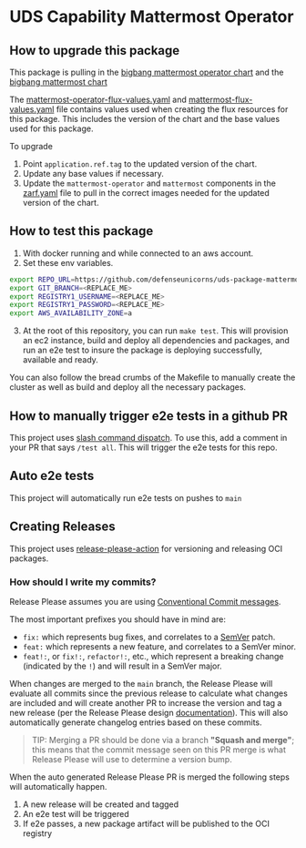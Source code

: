 # UDS Capability Mattermost Operator

## How to upgrade this package

This package is pulling in the [bigbang mattermost operator chart](https://repo1.dso.mil/big-bang/product/packages/mattermost-operator)
and the [bigbang mattermost chart](https://repo1.dso.mil/big-bang/product/packages/mattermost)

The [mattermost-operator-flux-values.yaml](../mattermost-operator-flux-values.yaml) and [mattermost-flux-values.yaml](../mattermost-flux-values.yaml) file contains values used when creating the flux resources for this package. This includes the version of the chart and the base values used for this package.

To upgrade
1) Point `application.ref.tag` to the updated version of the chart.
1) Update any base values if necessary.
1) Update the `mattermost-operator` and `mattermost` components in the [zarf.yaml](../zarf.yaml) file to pull in the correct images needed for the updated version of the chart.

## How to test this package

1) With docker running and while connected to an aws account.
2) Set these env variables.
```bash
export REPO_URL=https://github.com/defenseunicorns/uds-package-mattermost-operator.git
export GIT_BRANCH=<REPLACE_ME>
export REGISTRY1_USERNAME=<REPLACE_ME>
export REGISTRY1_PASSWORD=<REPLACE_ME>
export AWS_AVAILABILITY_ZONE=a
```

 3) At the root of this repository, you can run `make test`. This will provision an ec2 instance, build and deploy all dependencies and packages, and run an e2e test to insure the package is deploying successfully, available and ready.

You can also follow the bread crumbs of the Makefile to manually create the cluster as well as build and deploy all the necessary packages.

## How to manually trigger e2e tests in a github PR

This project uses [slash command dispatch](https://github.com/peter-evans/slash-command-dispatch). To use this, add a comment in your PR that says `/test all`. This will trigger the e2e tests for this repo.

## Auto e2e tests

This project will automatically run e2e tests on pushes to `main`

## Creating Releases

This project uses [release-please-action](https://github.com/google-github-actions/release-please-action) for versioning and releasing OCI packages.

### How should I write my commits?

Release Please assumes you are using [Conventional Commit messages](https://www.conventionalcommits.org/).

The most important prefixes you should have in mind are:

- `fix:` which represents bug fixes, and correlates to a [SemVer](https://semver.org/)
  patch.
- `feat:` which represents a new feature, and correlates to a SemVer minor.
- `feat!:`,  or `fix!:`, `refactor!:`, etc., which represent a breaking change
  (indicated by the `!`) and will result in a SemVer major.

When changes are merged to the `main` branch, the Release Please will evaluate all commits since the previous release to calculate what changes are included and will create another PR to increase the version and tag a new release (per the Release Please design [documentation](https://github.com/googleapis/release-please/blob/main/docs/design.md#lifecycle-of-a-release)). This will also automatically generate changelog entries based on these commits.

> TIP: Merging a PR should be done via a branch **"Squash and merge"**; this means that the commit message seen on this PR merge is what Release Please will use to determine a version bump.

When the auto generated Release Please PR is merged the following steps will automatically happen.
1) A new release will be created and tagged
1) An e2e test will be triggered
1) If e2e passes, a new package artifact will be published to the OCI registry
